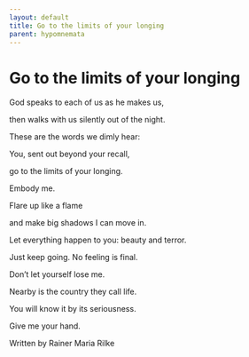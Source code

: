 ```yaml
---
layout: default
title: Go to the limits of your longing
parent: hypomnemata
---
```

# Go to the limits of your longing


God speaks to each of us as he makes us,

then walks with us silently out of the night.

These are the words we dimly hear:

You, sent out beyond your recall,

go to the limits of your longing.

Embody me.

Flare up like a flame

and make big shadows I can move in.

Let everything happen to you: beauty and terror.

Just keep going. No feeling is final.

Don’t let yourself lose me.

Nearby is the country they call life.

You will know it by its seriousness.

Give me your hand.

Written by Rainer Maria Rilke